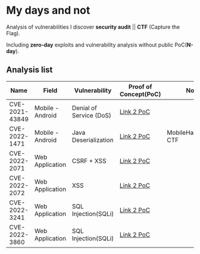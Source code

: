 # My days and not

Analysis of vulnerabilities I discover **security audit** || **CTF** (Capture the Flag).

Including **zero-day** exploits and vulnerability analysis without public PoC(**N-day**).

## Analysis list

| Name           | Field            | Vulnerability           | Proof of Concept(PoC)                                                               | Notes                |
|----------------|------------------|-------------------------|-------------------------------------------------------------------------------------|----------------------|
| CVE-2021-43849 | Mobile - Android | Denial of Service (DoS) | [Link 2 PoC](/CVE-2021-43849/README.md)                                             |                      |
| CVE-2022-1471  | Mobile - Android | Java Deserialization    | [Link 2 PoC](/CVE-2022-1472/README.md)                                              | MobileHackingLabs CTF|
| CVE-2022-2071  | Web Application  | CSRF + XSS              | [Link 2 PoC](https://wpscan.com/vulnerability/d3653976-9e0a-4f2b-87f7-26b5e7a74b9d) |                      |
| CVE-2022-2072  | Web Application  | XSS                     | [Link 2 PoC](https://wpscan.com/vulnerability/3014540c-21b3-481c-83a1-ce3017151af4) |                      |
| CVE-2022-3241  | Web Application  | SQL Injection(SQLi)     | [Link 2 PoC](https://wpscan.com/vulnerability/a995dd67-43fc-4087-a7f1-5db57f4c828c) |                      |
| CVE-2022-3860  | Web Application  | SQL Injection(SQLi)     | [Link 2 PoC](https://wpscan.com/vulnerability/d99ce21f-fbb6-429c-aa3b-19c4a5eb7557) |                      |
